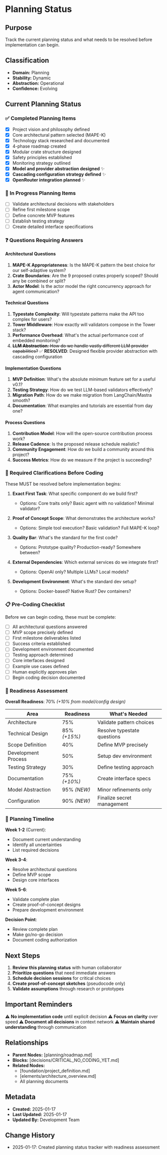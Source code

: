# Planning Status

## Purpose
Track the current planning status and what needs to be resolved before implementation can begin.

## Classification
- **Domain:** Planning
- **Stability:** Dynamic
- **Abstraction:** Operational
- **Confidence:** Evolving

## Current Planning Status

### ✅ Completed Planning Items

- [x] Project vision and philosophy defined
- [x] Core architectural pattern selected (MAPE-K)
- [x] Technology stack researched and documented
- [x] 4-phase roadmap created
- [x] Modular crate structure designed
- [x] Safety principles established
- [x] Monitoring strategy outlined
- [x] **Model and provider abstraction designed** ✨
- [x] **Cascading configuration strategy defined** ✨
- [x] **OpenRouter integration planned** ✨

### 🔄 In Progress Planning Items

- [ ] Validate architectural decisions with stakeholders
- [ ] Refine first milestone scope
- [ ] Define concrete MVP features
- [ ] Establish testing strategy
- [ ] Create detailed interface specifications

### ❓ Questions Requiring Answers

#### Architectural Questions
1. **MAPE-K Appropriateness**: Is the MAPE-K pattern the best choice for our self-adaptive system?
2. **Crate Boundaries**: Are the 9 proposed crates properly scoped? Should any be combined or split?
3. **Actor Model**: Is the actor model the right concurrency approach for agent communication?

#### Technical Questions
1. **Typestate Complexity**: Will typestate patterns make the API too complex for users?
2. **Tower Middleware**: How exactly will validators compose in the Tower stack?
3. **Performance Overhead**: What's the actual performance cost of embedded monitoring?
4. ~~**LLM Abstraction**: How do we handle vastly different LLM provider capabilities?~~ ✅ **RESOLVED**: Designed flexible provider abstraction with cascading configuration

#### Implementation Questions
1. **MVP Definition**: What's the absolute minimum feature set for a useful v0.1?
2. **Testing Strategy**: How do we test LLM-based validators effectively?
3. **Migration Path**: How do we make migration from LangChain/Mastra smooth?
4. **Documentation**: What examples and tutorials are essential from day one?

#### Process Questions
1. **Contribution Model**: How will the open-source contribution process work?
2. **Release Cadence**: Is the proposed release schedule realistic?
3. **Community Engagement**: How do we build a community around this project?
4. **Success Metrics**: How do we measure if the project is succeeding?

### 🎯 Required Clarifications Before Coding

These MUST be resolved before implementation begins:

1. **Exact First Task**: What specific component do we build first?
   - Options: Core traits only? Basic agent with no validation? Minimal validator?
   
2. **Proof of Concept Scope**: What demonstrates the architecture works?
   - Options: Simple tool execution? Basic validation? Full MAPE-K loop?

3. **Quality Bar**: What's the standard for the first code?
   - Options: Prototype quality? Production-ready? Somewhere between?

4. **External Dependencies**: Which external services do we integrate first?
   - Options: OpenAI only? Multiple LLMs? Local models?

5. **Development Environment**: What's the standard dev setup?
   - Options: Docker-based? Native Rust? Dev containers?

### 📋 Pre-Coding Checklist

Before we can begin coding, these must be complete:

- [ ] All architectural questions answered
- [ ] MVP scope precisely defined
- [ ] First milestone deliverables listed
- [ ] Success criteria established
- [ ] Development environment documented
- [ ] Testing approach determined
- [ ] Core interfaces designed
- [ ] Example use cases defined
- [ ] Human explicitly approves plan
- [ ] Begin coding decision documented

### 🚦 Readiness Assessment

**Overall Readiness**: 70% *(+10% from model/config design)*

| Area | Readiness | What's Needed |
|------|-----------|---------------|
| Architecture | 75% | Validate pattern choices |
| Technical Design | 85% *(+15%)* | Resolve typestate questions |
| Scope Definition | 40% | Define MVP precisely |
| Development Process | 50% | Setup dev environment |
| Testing Strategy | 30% | Define testing approach |
| Documentation | 75% *(+10%)* | Create interface specs |
| Model Abstraction | 95% *(NEW)* | Minor refinements only |
| Configuration | 90% *(NEW)* | Finalize secret management |

### 📅 Planning Timeline

**Week 1-2** (Current):
- Document current understanding
- Identify all uncertainties
- List required decisions

**Week 3-4**:
- Resolve architectural questions
- Define MVP scope
- Design core interfaces

**Week 5-6**:
- Validate complete plan
- Create proof-of-concept designs
- Prepare development environment

**Decision Point**:
- Review complete plan
- Make go/no-go decision
- Document coding authorization

## Next Steps

1. **Review this planning status** with human collaborator
2. **Prioritize questions** that need immediate answers
3. **Schedule decision sessions** for critical choices
4. **Create proof-of-concept sketches** (pseudocode only)
5. **Validate assumptions** through research or prototypes

## Important Reminders

⚠️ **No implementation code** until explicit decision
⚠️ **Focus on clarity** over speed
⚠️ **Document all decisions** in context network
⚠️ **Maintain shared understanding** through communication

## Relationships
- **Parent Nodes:** [planning/roadmap.md]
- **Blocks:** [decisions/CRITICAL_NO_CODING_YET.md]
- **Related Nodes:** 
  - [foundation/project_definition.md]
  - [elements/architecture_overview.md]
  - All planning documents

## Metadata
- **Created:** 2025-01-17
- **Last Updated:** 2025-01-17
- **Updated By:** Development Team

## Change History
- 2025-01-17: Created planning status tracker with readiness assessment